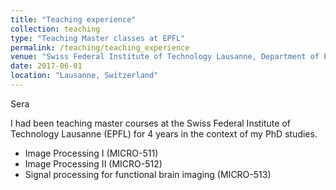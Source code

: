 ```yaml
---
title: "Teaching experience"
collection: teaching
type: "Teaching Master classes at EPFL"
permalink: /teaching/teaching_experience
venue: "Swiss Federal Institute of Technology Lausanne, Department of Electrical Engineering"
date: 2017-06-01
location: "Lausanne, Switzerland"
---
```


Sera

I had been teaching master courses at the Swiss Federal Institute of Technology Lausanne (EPFL) for 4 years in the context of my PhD studies.

- Image Processing I (MICRO-511)
- Image Processing II (MICRO-512)
- Signal processing for functional brain imaging (MICRO-513)